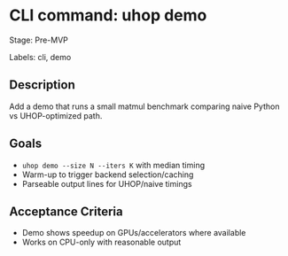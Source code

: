 # CLI command: uhop demo

Stage: Pre-MVP

Labels: cli, demo

## Description
Add a demo that runs a small matmul benchmark comparing naive Python vs UHOP-optimized path.

## Goals

- `uhop demo --size N --iters K` with median timing
- Warm-up to trigger backend selection/caching
- Parseable output lines for UHOP/naive timings

## Acceptance Criteria

- Demo shows speedup on GPUs/accelerators where available
- Works on CPU-only with reasonable output
